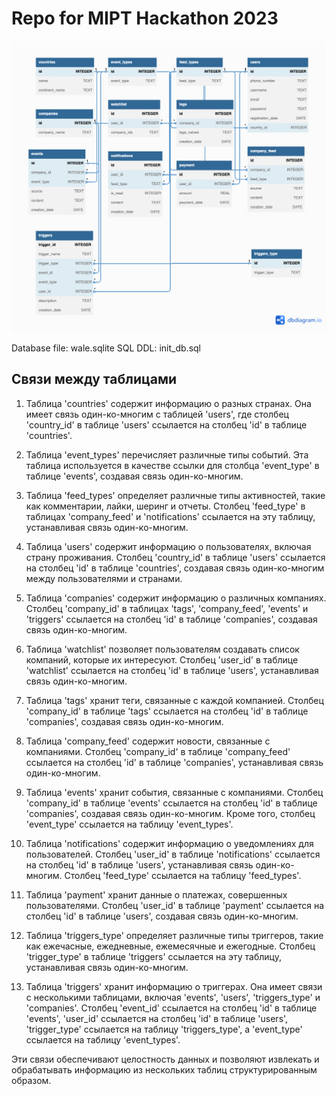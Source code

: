 # Repo for MIPT Hackathon 2023

![Alt text](wale-diagram.png)

Database file: wale.sqlite
SQL DDL: init_db.sql

## Связи между таблицами

1. Таблица 'countries' содержит информацию о разных странах. Она имеет связь один-ко-многим с таблицей 'users', где столбец 'country_id' в таблице 'users' ссылается на столбец 'id' в таблице 'countries'.

2. Таблица 'event_types' перечисляет различные типы событий. Эта таблица используется в качестве ссылки для столбца 'event_type' в таблице 'events', создавая связь один-ко-многим.

3. Таблица 'feed_types' определяет различные типы активностей, такие как комментарии, лайки, шеринг и отчеты. Столбец 'feed_type' в таблицах 'company_feed' и 'notifications' ссылается на эту таблицу, устанавливая связь один-ко-многим.

4. Таблица 'users' содержит информацию о пользователях, включая страну проживания. Столбец 'country_id' в таблице 'users' ссылается на столбец 'id' в таблице 'countries', создавая связь один-ко-многим между пользователями и странами.

5. Таблица 'companies' содержит информацию о различных компаниях. Столбец 'company_id' в таблицах 'tags', 'company_feed', 'events' и 'triggers' ссылается на столбец 'id' в таблице 'companies', создавая связь один-ко-многим.

6. Таблица 'watchlist' позволяет пользователям создавать список компаний, которые их интересуют. Столбец 'user_id' в таблице 'watchlist' ссылается на столбец 'id' в таблице 'users', устанавливая связь один-ко-многим.

7. Таблица 'tags' хранит теги, связанные с каждой компанией. Столбец 'company_id' в таблице 'tags' ссылается на столбец 'id' в таблице 'companies', создавая связь один-ко-многим.

8. Таблица 'company_feed' содержит новости, связанные с компаниями. Столбец 'company_id' в таблице 'company_feed' ссылается на столбец 'id' в таблице 'companies', устанавливая связь один-ко-многим.

9. Таблица 'events' хранит события, связанные с компаниями. Столбец 'company_id' в таблице 'events' ссылается на столбец 'id' в таблице 'companies', создавая связь один-ко-многим. Кроме того, столбец 'event_type' ссылается на таблицу 'event_types'.

10. Таблица 'notifications' содержит информацию о уведомлениях для пользователей. Столбец 'user_id' в таблице 'notifications' ссылается на столбец 'id' в таблице 'users', устанавливая связь один-ко-многим. Столбец 'feed_type' ссылается на таблицу 'feed_types'.

11. Таблица 'payment' хранит данные о платежах, совершенных пользователями. Столбец 'user_id' в таблице 'payment' ссылается на столбец 'id' в таблице 'users', создавая связь один-ко-многим.

12. Таблица 'triggers_type' определяет различные типы триггеров, такие как ежечасные, ежедневные, ежемесячные и ежегодные. Столбец 'trigger_type' в таблице 'triggers' ссылается на эту таблицу, устанавливая связь один-ко-многим.

13. Таблица 'triggers' хранит информацию о триггерах. Она имеет связи с несколькими таблицами, включая 'events', 'users', 'triggers_type' и 'companies'. Столбец 'event_id' ссылается на столбец 'id' в таблице 'events', 'user_id' ссылается на столбец 'id' в таблице 'users', 'trigger_type' ссылается на таблицу 'triggers_type', а 'event_type' ссылается на таблицу 'event_types'.

Эти связи обеспечивают целостность данных и позволяют извлекать и обрабатывать информацию из нескольких таблиц структурированным образом.
